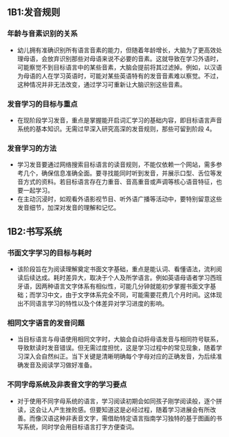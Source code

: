 ## 1B1:发音规则

### 年龄与音素识别的关系
- 幼儿拥有准确识别所有语言音素的能力，但随着年龄增长，大脑为了更高效处理母语，会放弃识别那些对母语来说不必要的音素。这就导致在学习外语时，可能察觉不到目标语言中的某些音素，大脑会提前将其过滤掉。例如，以汉语为母语的人在学习英语时，可能对某些英语特有的发音音素难以察觉。不过，这种情况并非无法改变，通过学习可重新让大脑识别这些音素。

### 发音学习的目标与重点
- 在现阶段学习发音，重点是掌握能开启词汇学习的基础内容，即目标语言声音系统的基本知识。无需过早深入研究高深的发音规则，那些可留到阶段 4。

### 发音学习的方法
- 学习发音要通过网络搜索目标语言的读音规则，不能仅依赖一个网站，需多参考几个，确保信息准确全面。要寻找能同时听到发音，并展示口型、舌位等发音方式的资料。若目标语言存在力重音、音高重音或声调等核心语音特征，也要一起学习。
- 在主动沉浸时，如观看外语影视节目、听外语广播等活动中，要特别留意这些发音细节，加深对发音的理解和记忆。

## 1B2:书写系统

### 书面文字学习的目标与耗时
- 该阶段旨在为阅读理解奠定书面文字基础，重点是能认词、看懂语法，流利阅读后续达成。耗时差异大，取决于个人及所学语言。例如英语母语者学习西班牙语，因两种语言文字体系有相似性，可能几分钟就能初步掌握书面文字基础；而学习中文，由于文字体系完全不同，可能需要花费几个月时间。这体现出不同语言学习的特性以及个体差异对学习进度的影响。

### 相同文字语言的发音问题
- 当目标语言与母语使用相同文字时，大脑会自动将母语发音与相同符号联系，导致默读时发音错误。但无需过度担忧，这是学习过程中的常见现象，随着学习深入会自然纠正。当下关键是清晰明确每个字母对应的正确发音，为后续准确发音及阅读学习做好准备。

### 不同字母系统及非表音文字的学习要点
- 对于使用不同字母系统的语言，学习阅读初期会如同孩子刚学阅读般，逐个拼读，这会让人产生挫败感。但要知道这是必经过程，随着学习进展会有所改善。而像汉语这种非表音文字，需借助特定语言指南学习独特的基于图画的书写系统，同时学会用目标语言打字方便查词。